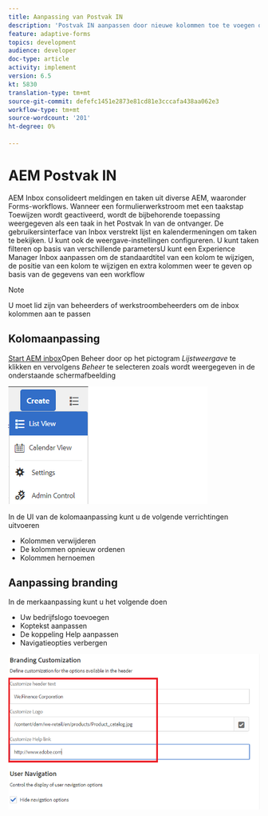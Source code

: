 ```yaml
---
title: Aanpassing van Postvak IN
description: 'Postvak IN aanpassen door nieuwe kolommen toe te voegen op basis van workflowgegevens '
feature: adaptive-forms
topics: development
audience: developer
doc-type: article
activity: implement
version: 6.5
kt: 5830
translation-type: tm+mt
source-git-commit: defefc1451e2873e81cd81e3cccafa438aa062e3
workflow-type: tm+mt
source-wordcount: '201'
ht-degree: 0%

---
```


# AEM Postvak IN

AEM Inbox consolideert meldingen en taken uit diverse AEM, waaronder Forms-workflows. Wanneer een formulierwerkstroom met een taakstap Toewijzen wordt geactiveerd, wordt de bijbehorende toepassing weergegeven als een taak in het Postvak In van de ontvanger.
De gebruikersinterface van Inbox verstrekt lijst en kalendermeningen om taken te bekijken. U kunt ook de weergave-instellingen configureren. U kunt taken filteren op basis van verschillende parametersU kunt een Experience Manager Inbox aanpassen om de standaardtitel van een kolom te wijzigen, de positie van een kolom te wijzigen en extra kolommen weer te geven op basis van de gegevens van een workflow


>[!NOTE]
>
>U moet lid zijn van beheerders of werkstroombeheerders om de inbox kolommen aan te passen

## Kolomaanpassing

[Start AEM inbox](http://localhost:4502/aem/inbox)Open Beheer door op het pictogram _Lijstweergave_ te klikken en vervolgens _Beheer_ te selecteren zoals wordt weergegeven in de onderstaande schermafbeelding

![beheer](assets/open-customization.png)

In de UI van de kolomaanpassing kunt u de volgende verrichtingen uitvoeren

* Kolommen verwijderen
* De kolommen opnieuw ordenen
* Kolommen hernoemen

## Aanpassing branding

In de merkaanpassing kunt u het volgende doen

* Uw bedrijfslogo toevoegen
* Koptekst aanpassen
* De koppeling Help aanpassen
* Navigatieopties verbergen

![inbox-branding](assets/branding-customization.PNG)
